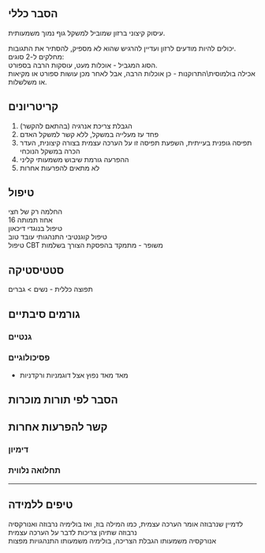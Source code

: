 
## הסבר כללי 
עיסוק קיצוני ברזון שמוביל למשקל גוף נמוך משמעותית.

יכולים להיות מודעים לרזון ועדיין להרגיש שהוא לא מספיק, להסתיר את התגובות.  
מחלקים ל-2 סוגים:  
הסוג המגביל - אוכלות מעט, עוסקות הרבה בספורט.  
אכילה בולמוסית\התרוקנות - כן אוכלות הרבה, אבל לאחר מכן עושות ספורט או מקיאות או משלשלות.

## קריטריונים
1. הגבלת צריכת אנרגיה (בהתאם להקשר)
2. פחד עז מעלייה במשקל, ללא קשר למשקל האדם
3. תפיסה גופנית בעייתית, השפעת תפיסה זו על הערכה עצמית בצורה קיצונית, העדר הכרה במשקל הנוכחי
4. ההפרעה גורמת שיבוש משמעותי קליני
5. לא מתאים להפרעות אחרות
## טיפול  
החלמה רק של חצי  
16 אחוז תמותה  
טיפול בנוגדי דיכאון  
טיפול קוגנטיבי התנהגותי עובד טוב  
טיפול CBT משופר - מתמקד בהפסקת הצורך בשלמות  
## סטטיסטיקה  
תפוצה כללית - 
נשים > גברים
## גורמים סיבתיים
### גנטיים
### פסיכולוגיים
* מאד מאד נפוץ אצל דוגמניות ורקדניות
## הסבר לפי תורות מוכרות


## קשר להפרעות אחרות

### דימיון
### תחלואה נלווית


___  
## טיפים ללמידה  
לדמיין שנרבוזה אומר הערכה עצמית, כמו המילה בוז, ואז בולימיה נרבוזה ואנורקסיה נרבוזה שתיהן צריכות לדבר על הערכה עצמית  
אנורקסיה  משמעותו הגבלת הצריכה, בולימיה משמעותו התנהגויות מפצות